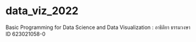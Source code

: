# data_viz_2022
Basic Programming for Data Science and Data Visualization : อาธิติยา ธรรมวงษา ID 623021058-0
